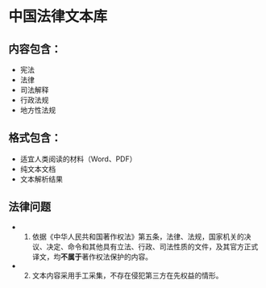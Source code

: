 # 中国法律文本库

## 内容包含：
- 宪法
- 法律
- 司法解释
- 行政法规
- 地方性法规


## 格式包含：
- 适宜人类阅读的材料（Word、PDF）
- 纯文本文档
- 文本解析结果

## 法律问题
- 1. 依据《中华人民共和国著作权法》第五条，法律、法规，国家机关的决议、决定、命令和其他具有立法、行政、司法性质的文件，及其官方正式译文，均**不属于**著作权法保护的内容。
- 2. 文本内容采用手工采集，不存在侵犯第三方在先权益的情形。
